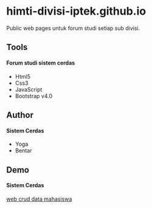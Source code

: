 # himti-divisi-iptek.github.io
Public web pages untuk forum studi setiap sub divisi.

## Tools

#### Forum studi sistem cerdas
- Html5
- Css3
- JavaScript
- Bootstrap v4.0

## Author

#### Sistem Cerdas
- Yoga 
- Bentar

## Demo

#### Sistem Cerdas
[web crud data mahasiswa](https://himti-divisi-iptek.github.io/sistem-cerdas-crud)
